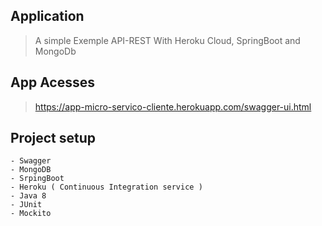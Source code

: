 
## Application
> A simple Exemple API-REST With Heroku Cloud, SpringBoot and MongoDb

## App Acesses 
> https://app-micro-servico-cliente.herokuapp.com/swagger-ui.html
 
 
## Project setup 
```
- Swagger
- MongoDB
- SrpingBoot
- Heroku ( Continuous Integration service )
- Java 8
- JUnit
- Mockito
```
